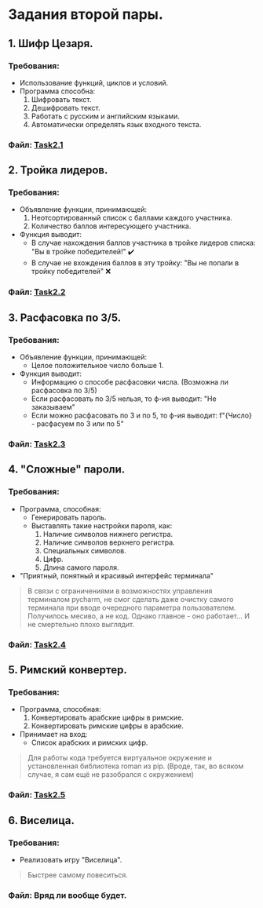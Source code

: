 # Задания второй пары.
## 1. Шифр Цезаря.
### Требования:
- Использование функций, циклов и условий.
- Программа способна:
  1. Шифровать текст.
  2. Дешифровать текст.
  3. Работать с русским и английским языками.
  4. Автоматически определять язык входного текста.
### Файл: [Task2.1](https://github.com/BozakGAD/A_bit_of_prog_1_sem/blob/main/source/2_pair/Task2.1.py)

## 2. Тройка лидеров.
### Требования:
- Объявление функции, принимающей:
  1. Неотсортированный список с баллами каждого участника.
  2. Количество баллов интересующего участника.
- Функция выводит:
  - В случае нахождения баллов участника в тройке лидеров списка:
"Вы в тройке победителей!" ✔️
  - В случае не вхождения баллов в эту тройку:
"Вы не попали в тройку победителей" :x:

### Файл: [Task2.2](https://github.com/BozakGAD/A_bit_of_prog_1_sem/blob/main/source/2_pair/Task2.2.py)

## 3. Расфасовка по 3/5.
### Требования:
- Объявление функции, принимающей:
  - Целое положительное число больше 1.
- Функция выводит:
  - Информацию о способе расфасовки числа. (Возможна ли расфасовка по 3/5)
  - Если расфасовать по 3/5 нельзя, то ф-ия выводит: "Не заказываем"
  - Если можно расфасовать по 3 и по 5, то ф-ия выводит: f"{Число} - расфасуем по 3 или по 5"

### Файл: [Task2.3](https://github.com/BozakGAD/A_bit_of_prog_1_sem/blob/main/source/2_pair/Task2.3.py)
## 4. "Сложные" пароли.
### Требования:
- Программа, способная:
  - Генерировать пароль.
  - Выставлять такие настройки пароля, как:
    1. Наличие символов нижнего регистра.
    2. Наличие символов верхнего регистра.
    3. Специальных символов.
    4. Цифр.
    5. Длина самого пароля.
- "Приятный, понятный и красивый интерфейс терминала"
> В связи с ограничениями в возможностях управления терминалом pycharm, не смог сделать даже очистку самого терминала при вводе очередного параметра пользователем. Получилось месиво, а не код. Однако главное - оно работает... И не смертельно плохо выглядит.

### Файл: [Task2.4](https://github.com/BozakGAD/A_bit_of_prog_1_sem/blob/main/source/2_pair/Task2.4.py)
## 5. Римский конвертер.
### Требования:
- Программа, способная:
  1. Конвертировать арабские цифры в римские.
  2. Конвертировать римские цифры в арабские.
- Принимает на вход:
  - Список арабских и римских цифр.
> Для работы кода требуется виртуальное окружение и установленная библиотека roman из pip. (Вроде, так, во всяком случае, я сам ещё не разобрался с окружением)
### Файл: [Task2.5](https://github.com/BozakGAD/A_bit_of_prog_1_sem/blob/main/source/2_pair/Task2.5.py)
## 6. Виселица.
### Требования:
- Реализовать игру "Виселица".
> Быстрее самому повеситься.

### Файл: Вряд ли вообще будет.
